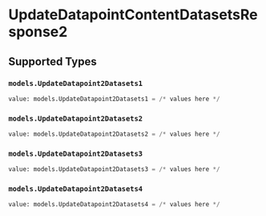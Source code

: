 # UpdateDatapointContentDatasetsResponse2


## Supported Types

### `models.UpdateDatapoint2Datasets1`

```python
value: models.UpdateDatapoint2Datasets1 = /* values here */
```

### `models.UpdateDatapoint2Datasets2`

```python
value: models.UpdateDatapoint2Datasets2 = /* values here */
```

### `models.UpdateDatapoint2Datasets3`

```python
value: models.UpdateDatapoint2Datasets3 = /* values here */
```

### `models.UpdateDatapoint2Datasets4`

```python
value: models.UpdateDatapoint2Datasets4 = /* values here */
```

